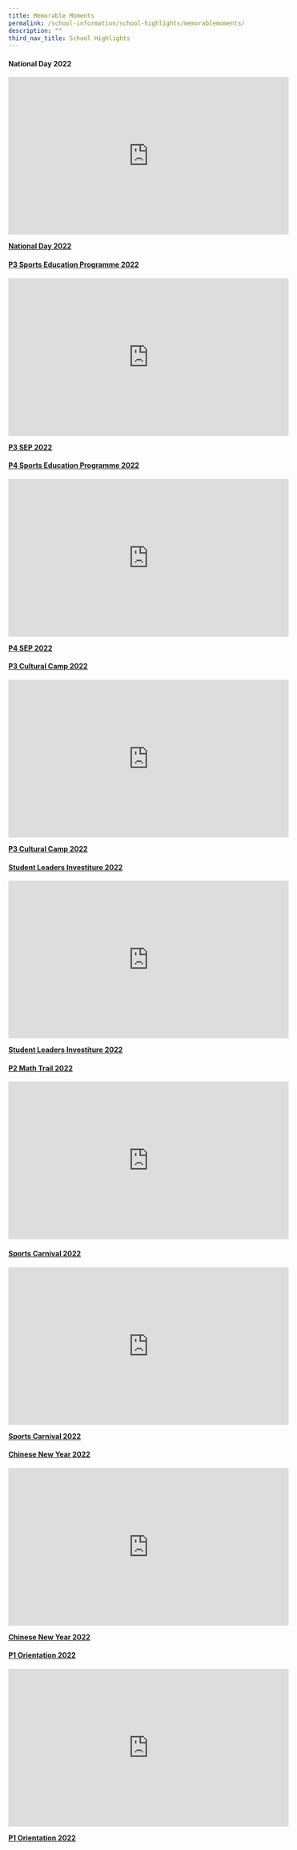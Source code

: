 ```yaml
---
title: Memorable Moments
permalink: /school-information/school-highlights/memorablemoments/
description: ""
third_nav_title: School Highlights
---
```

#### National Day 2022
<iframe width="560" height="315" src="https://www.youtube.com/embed/I2iQRbuM0IM" title="YouTube video player" frameborder="0" allow="accelerometer; autoplay; clipboard-write; encrypted-media; gyroscope; picture-in-picture; web-share" allowfullscreen=""></iframe>

<a href="/files/national day 2022.pdf" target="_blank"><b>National Day 2022</b>


#### P3 Sports Education Programme 2022
<iframe width="560" height="315" src="https://www.youtube.com/embed/uJwTUf8GPgg" title="YouTube video player" frameborder="0" allow="accelerometer; autoplay; clipboard-write; encrypted-media; gyroscope; picture-in-picture; web-share" allowfullscreen=""></iframe>

</a><a href="/files/p3 sep 2022.pdf" target="_blank"><b>P3 SEP 2022</b>
		
#### P4 Sports Education Programme 2022
<iframe width="560" height="315" src="https://www.youtube.com/embed/YHpZJvrfmnw" title="YouTube video player" frameborder="0" allow="accelerometer; autoplay; clipboard-write; encrypted-media; gyroscope; picture-in-picture; web-share" allowfullscreen=""></iframe>

</a><a href="/files/p4 sep 2022.pdf" target="_blank"><b>P4 SEP 2022</b>
		
#### P3 Cultural Camp 2022
<iframe width="560" height="315" src="https://www.youtube.com/embed/cGhoQg6Hjeg" title="YouTube video player" frameborder="0" allow="accelerometer; autoplay; clipboard-write; encrypted-media; gyroscope; picture-in-picture; web-share" allowfullscreen=""></iframe>

</a><a href="/files/p3 cultural camp 2022.pdf" target="_blank"><b>P3 Cultural Camp 2022</b>

#### Student Leaders Investiture 2022
<iframe width="560" height="315" src="https://www.youtube.com/embed/XZ2ztthLvaM" title="YouTube video player" frameborder="0" allow="accelerometer; autoplay; clipboard-write; encrypted-media; gyroscope; picture-in-picture; web-share" allowfullscreen=""></iframe>

</a><a href="/files/student leadership 2022.pdf" target="_blank"><b>Student Leaders Investiture 2022</b>

#### P2 Math Trail 2022
<iframe width="560" height="315" src="https://www.youtube.com/embed/jZQ-Rj55Yfk" title="YouTube video player" frameborder="0" allow="accelerometer; autoplay; clipboard-write; encrypted-media; gyroscope; picture-in-picture; web-share" allowfullscreen=""></iframe>


#### Sports Carnival 2022
<iframe width="560" height="315" src="https://www.youtube.com/embed/EiDn1ystnw0" title="YouTube video player" frameborder="0" allow="accelerometer; autoplay; clipboard-write; encrypted-media; gyroscope; picture-in-picture; web-share" allowfullscreen=""></iframe>

</a><a href="/files/sports carnival 2022.pdf" target="_blank"><b>Sports Carnival 2022</b>

#### Chinese New Year 2022
<iframe width="560" height="315" src="https://www.youtube.com/embed/NDteHE3IKw0" title="YouTube video player" frameborder="0" allow="accelerometer; autoplay; clipboard-write; encrypted-media; gyroscope; picture-in-picture; web-share" allowfullscreen=""></iframe>

</a><a href="/files/chinese new year 2022.pdf" target="_blank"><b>Chinese New Year 2022</b>
	
#### P1 Orientation 2022
<iframe width="560" height="315" src="https://www.youtube.com/embed/mSBwHcdlH4A" title="YouTube video player" frameborder="0" allow="accelerometer; autoplay; clipboard-write; encrypted-media; gyroscope; picture-in-picture; web-share" allowfullscreen=""></iframe></a>
	
<a href="/files/p1 orientation 2022.pdf" target="_blank"><b>P1 Orientation 2022</b></a>
